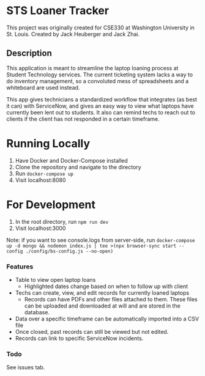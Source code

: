 # STS Loaner Tracker

This project was originally created for CSE330 at Washington University in St. Louis.
Created by Jack Heuberger and Jack Zhai.

## Description

This application is meant to streamline the laptop loaning process at Student Technology services. The current ticketing system lacks a way to do inventory management, so a convoluted mess of spreadsheets and a whiteboard are used instead.

This app gives technicians a standardized workflow that integrates (as best it can) with ServiceNow, and gives an easy way to view what laptops have currently been lent out to students. It also can remind techs to reach out to clients if the client has not responded in a certain timeframe.

# Running Locally

1. Have Docker and Docker-Compose installed
2. Clone the repository and navigate to the directory
3. Run `docker-compose up`
4. Visit localhost:8080

# For Development

1. In the root directory, run `npm run dev`
2. Visit localhost:3000

Note: if you want to see console.logs from server-side, run `docker-compose up -d mongo && nodemon index.js | tee >(npx browser-sync start --config ./config/bs-config.js --no-open)`

### Features

- Table to view open laptop loans
  - Highlighted dates change based on when to follow up with client
- Techs can create, view, and edit records for currently loaned laptops
  - Records can have PDFs and other files attached to them. These files can be uploaded and downloaded at will and are stored in the database.
- Data over a specific timeframe can be automatically imported into a CSV file
- Once closed, past records can still be viewed but not edited.
- Records can link to specific ServiceNow incidents.

### Todo

See issues tab.
